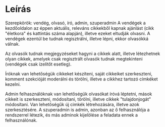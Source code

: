 # Leírás

Szerepkörök: vendég, olvasó, író, admin, szuperadmin
A vendégek a kezdőoldalon az éppen aktuális, releváns cikkekből kapnak ajánlást (cikk "életkora" és kattintás száma alapján), illetve ezeket eltudják olvasni. A vendégek ezentúl be tudnak regisztrálni, illetve lépni, ekkor olvasókká válnak.

Az olvasók tudnak megjegyzéseket hagyni a cikkek alatt, illetve létezhetnek olyan cikkek, amelyek csak regisztrált olvasók tudnak megtekinteni (vendégek csak ízelítőt esetleg).

Íróknak van lehetőségük cikkeket készíteni, saját cikkeiket szerkeszteni, komment szekcióját moderálni és törölni, illetve a cikkhez tartozó címkéket kezelni.

Admin felhasználóknak van lehetőségük olvasókat íróvá léptetni, mások cikkeit is szerkeszteni, módosítani, törölni, illetve cikkek "tulajdonjogát" módosítani. Van lehetőségűk új cimkék létrehozására, illetve azok szerkesztésére.
A szuperadmin is admin, azonban az ő felhasználója a rendszerrel létezik, és más adminok kijelölése a feladata ennek a felhasználónak.
